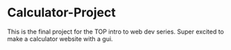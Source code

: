 # Calculator-Project
This is the final project for the TOP intro to web dev series. Super excited to make a calculator website with a gui. 
